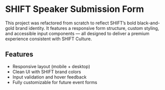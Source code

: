 # SHIFT Speaker Submission Form

This project was refactored from scratch to reflect SHIFT’s bold black-and-gold brand identity. 
It features a responsive form structure, custom styling, and accessible input components — all designed to deliver a premium experience consistent with SHIFT Culture.

## Features
- Responsive layout (mobile + desktop)
- Clean UI with SHIFT brand colors
- Input validation and hover feedback
- Fully customizable for future event forms
